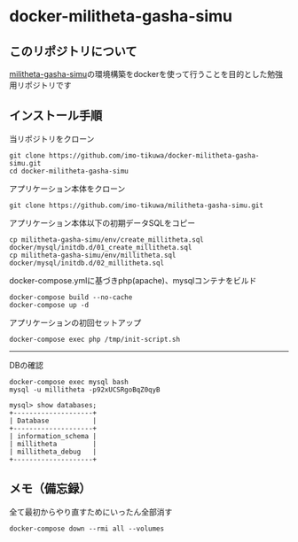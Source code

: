 # docker-militheta-gasha-simu

## このリポジトリについて
[militheta-gasha-simu](https://github.com/imo-tikuwa/militheta-gasha-simu)の環境構築をdockerを使って行うことを目的とした勉強用リポジトリです

## インストール手順
当リポジトリをクローン
```
git clone https://github.com/imo-tikuwa/docker-militheta-gasha-simu.git
cd docker-militheta-gasha-simu
```

アプリケーション本体をクローン
```
git clone https://github.com/imo-tikuwa/militheta-gasha-simu.git
```

アプリケーション本体以下の初期データSQLをコピー
```
cp militheta-gasha-simu/env/create_millitheta.sql docker/mysql/initdb.d/01_create_millitheta.sql
cp militheta-gasha-simu/env/millitheta.sql docker/mysql/initdb.d/02_millitheta.sql
```

docker-compose.ymlに基づきphp(apache)、mysqlコンテナをビルド
```
docker-compose build --no-cache
docker-compose up -d
```

アプリケーションの初回セットアップ  
```
docker-compose exec php /tmp/init-script.sh
```

---
DBの確認
```
docker-compose exec mysql bash
mysql -u millitheta -p92xUCSRgoBqZ0qyB

mysql> show databases;
+--------------------+
| Database           |
+--------------------+
| information_schema |
| millitheta         |
| millitheta_debug   |
+--------------------+
```

## メモ（備忘録）
全て最初からやり直すためにいったん全部消す
```
docker-compose down --rmi all --volumes
```
